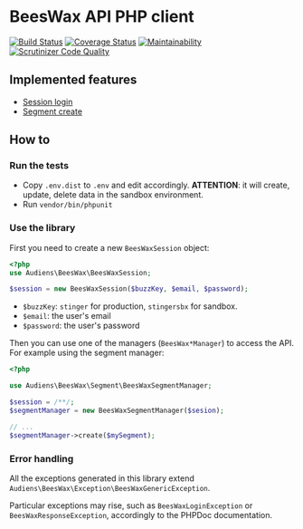 # BeesWax API PHP client

[![Build Status](https://travis-ci.org/Audiens/beeswax-client.svg?branch=master)](https://travis-ci.org/Audiens/beeswax-client)
[![Coverage Status](https://coveralls.io/repos/github/Audiens/beeswax-client/badge.svg?branch=master)](https://coveralls.io/github/Audiens/beeswax-client?branch=master)
[![Maintainability](https://api.codeclimate.com/v1/badges/c3b755d4eed795e5476f/maintainability)](https://codeclimate.com/github/Audiens/beeswax-client/maintainability)
[![Scrutinizer Code Quality](https://scrutinizer-ci.com/g/Audiens/beeswax-client/badges/quality-score.png?b=master)](https://scrutinizer-ci.com/g/Audiens/beeswax-client/?branch=master)

## Implemented features

- [Session login](https://docs.beeswax.com/docs/authentication)
- [Segment create](https://docs.beeswax.com/docs/segment-1)

## How to

### Run the tests

- Copy `.env.dist` to `.env` and edit accordingly. **ATTENTION**: it will create, update, delete data in the sandbox environment.
- Run `vendor/bin/phpunit`

### Use the library

First you need to create a new `BeesWaxSession` object:

```php
<?php
use Audiens\BeesWax\BeesWaxSession;

$session = new BeesWaxSession($buzzKey, $email, $password);
```

- `$buzzKey`: `stinger` for production, `stingersbx` for sandbox.
- `$email`: the user's email
- `$password`: the user's password

Then you can use one of the managers (`BeesWax*Manager`) to access the API. For example using the segment manager:

```php
<?php

use Audiens\BeesWax\Segment\BeesWaxSegmentManager;

$session = /**/;
$segmentManager = new BeesWaxSegmentManager($sesion);

// ...
$segmentManager->create($mySegment);
```

### Error handling

All the exceptions generated in this library extend `Audiens\BeesWax\Exception\BeesWaxGenericException`.

Particular exceptions may rise, such as `BeesWaxLoginException` or `BeesWaxResponseException`, accordingly to the PHPDoc
documentation.
